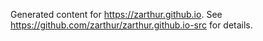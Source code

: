 Generated content for https://zarthur.github.io.  See https://github.com/zarthur/zarthur.github.io-src for details.
